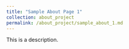 ```yaml
---
title: "Sample About Page 1"
collection: about_project
permalink: /about_project/sample_about_1.md
---
```


This is a description.